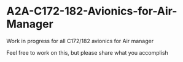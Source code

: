 # A2A-C172-182-Avionics-for-Air-Manager
Work in progress for all C172/182 avionics for Air manager


Feel free to work on this, but please share what you accomplish
